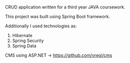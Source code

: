 CRUD application written for a third year JAVA coursework.

This project was built using Spring Boot framework. 

Additionally I used technologies as:
1. Hibernate
2. Spring Security
3. Spring Data

CMS using ASP.NET -> https://github.com/vregi/cms
